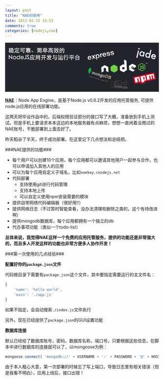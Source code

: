 ```yaml
---
layout: post
title: "NAE初使用"
date: 2012-01-15 15:53
comments: true
categories: [nodejs,nae]
---
```


![Nae-image](/images/posts/Nae.png)

[**NAE**](http://cnodejs.net/)：Node App Engine，是基于Node.js v0.6.2开发的应用托管服务, 可提供node.js应用的在线部署功能。

这两天把毕设作品中的，后端权限验证部分的接口写了大概，准备放到手机上测试。但是手机上要请求本本这边的本地服务器有点麻烦，想想一直闲着没用过的NAE账号，干脆部署到上面去好了。

昨天稻谷了半天，终于成功部署。在这里记下几点想法和总结把。
<!-- more -->

###NAE提供的功能###

* 每个用户可以创建10个应用，每个应用都可以邀请其他用户一起参与合作，也可以申请加入其他人的应用
* 可以为每个应用自定义子域名，比如`neekey.cnodejs.net`
* 代码部署
	* 支持使用git进行代码管理
	* 支持本地上传
	* 可以自定义使用npm安装需要的模块
* 提供自带网络代码编辑器（很好用!!）
* 提供网络日志（不过暂时智能查看，没办法清理啦删除之类的，这个有待改进啊）
* 提供mongodb数据库，每个应用都拥有一个独立的db
* 代办事项功能（类似一个todo-list）

**总体来说，我觉得NAE这样一个免费的应用托管服务，提供的功能还是非常强大的，而且多人开发这样的功能也非常方便多人协作开发！**

###第一次使用的几点经验###

**配置好你的`package.json`文件**

代码根目录下需要有`package.json`这个文件，其中要指定需要运行的主文件名：

``` javascript
{
	'name': 'hello world',
	'main': './app.js'
}
```

如果不指定，会自动搜索`./index.js`文件执行

另外，现在已经提供了`package.json`的GUI设置功能

**数据库连接**

默认已经给了数据库账号，密码，数据库名称，端口号。只要根据这些信息，在脚本中进行数据库的连接就可以了，以mongoose为例：

``` javascript
mongoose.connect( 'mongodb://' + USERNAME + ':' + PASSWORD + '@' + HOST + ':' + PORT + '/' + DATABASE );
```

由于本人粗心大意，第一次部署的时候忘了写上端口，导致日志里有相关错误（但是我看不明白），应用上线后，接口出错！



